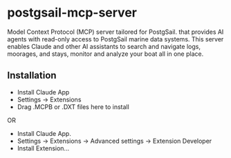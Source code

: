 # postgsail-mcp-server

Model Context Protocol (MCP) server tailored for PostgSail. that provides AI agents with read-only access to PostgSail marine data systems. This server enables Claude and other AI assistants to search and navigate logs, moorages, and stays, monitor and analyze your boat all in one place.

## Installation

* Install Claude App
* Settings -> Extensions
* Drag .MCPB or .DXT files here to install

OR

* Install Claude App.
* Settings -> Extensions -> Advanced settings -> Extension Developer
* Install Extension...
